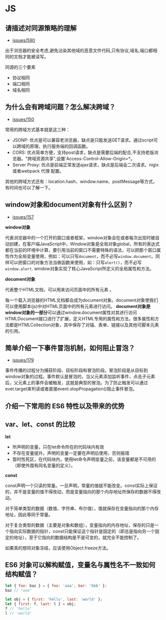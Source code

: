 # JS

## 请描述对同源策略的理解

- [issues/590](https://github.com/haizlin/fe-interview/issues/590)

出于浏览器的安全考虑,避免沾染其他域的恶意文件代码,只有协议,域名,端口都相同的文档才能被读写。

同源的三个要素

- 协议相同
- 端口相同
- 域名相同

## 为什么会有跨域问题？怎么解决跨域？

- [issues/150](https://github.com/haizlin/fe-interview/issues/150)

常用的跨域方式基本就是这三种：

- JSONP: 优点是可以兼容老浏览器，缺点是只能发送GET请求。通过script可以跨域的原理，执行服务端的回调函数。
- CORS: 优点简单方便，支持post请求，缺点是需要后端的配合,不支持老版浏览器。"跨域资源共享",设置'Access-Control-Allow-Origin=*。
- Server Proxy: 优点是前端正常发送ajax请求，缺点是后端会二次请求。nigix 或者webpack 代理 配置。

其他的跨域方式还有：location.hash、window.name、postMessage等方式，有时间也可以了解一下。

## window对象和document对象有什么区别？

- [issues/157](https://github.com/haizlin/fe-interview/issues/157)

**window对象**

代表浏览器中的一个打开的窗口或者框架，window对象会在或者每次出现时被自动创建，在客户端JavaScript中，Window对象是全局对象global，所有的表达式都在当前的环境中计算，要引用当前的窗口不需要特殊的语法，可以把那个窗口属性作为全局变量使用，例如：可以只写`document`，而不必写`window.document`。同样可以把窗口的对象方法当做函数来使用，如：只写`alert()`，而不必写`window.alert`.
window对象实现了核心JavaScript所定义的全局属性和方法。

**document对象**

代表整个HTML文档，可以用来访问页面中的所有元素 。

每一个载入浏览器的HTML文档都会成为document对象。document对象使我们可以使用脚本(js)中对HTML页面中的所有元素进行访问。
**document对象是window对象的一部分**可以通过window.document属性对其进行访问
HTMLDocument接口进行了扩展，定义HTML专用的属性和方法，很多属性和方法都是HTMLCollection对象，其中保存了对锚、表单、链接以及其他可脚本元素的引用。

## 简单介绍一下事件冒泡机制，如何阻止冒泡？

- [issues/179](https://github.com/haizlin/fe-interview/issues/179)

事件传播的过程分为捕获阶段、目标阶段和冒泡阶段。冒泡阶段是从目标到window对象的过程。事件默认是冒泡的，当父元素添加监听事件，点击子元素后，父元素上的事件会被触发，这就是典型的冒泡。为了防止触发可以通过evet.target来判读或者直接event.stopPropagation()阻止事件冒泡。

## 介绍一下常用的 ES6 特性以及带来的优势

## var、let、const 的比较

**let**

- 所声明的变量，只在let命令所在的代码块内有效
- 不存在变量提升，声明的变量一定要在声明后使用，否则报错
- 暂时性死区，在代码块内，使用let命令声明变量之前，该变量都是不可用的（即使外围有同名变量的定义）。

**const**

const声明一个只读的常量。一旦声明，常量的值就不能改变。const实际上保证的，并不是变量的值不得改动，而是变量指向的那个内存地址所保存的数据不得改动。

对于简单类型的数据（数值、字符串、布尔值），值就保存在变量指向的那个内存地址，因此等同于常量。

对于复合类型的数据（主要是对象和数组），变量指向的内存地址，保存的只是一个指向实际数据的指针，const只能保证这个指针是固定的（即总是指向另一个固定的地址），至于它指向的数据结构是不是可变的，就完全不能控制了。

如果真的想将对象冻结，应该使用Object.freeze方法。

## ES6 对象可以解构赋值，变量名与属性名不一致如何结构赋值？

```js
let { foo: baz } = { foo: 'aaa', bar: 'bbb' };
baz // "aaa"

let obj = { first: 'hello', last: 'world' };
let { first: f, last: l } = obj;
f // 'hello'
l // 'world'
```
